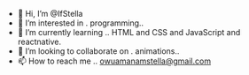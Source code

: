 - 👋 Hi, I’m @IfStella
- 👀 I’m interested in . programming..
- 🌱 I’m currently learning .. HTML and CSS and JavaScript and reactnative.
- 💞️ I’m looking to collaborate on . animations..
- 📫 How to reach me .. owuamanamstella@gmail.com

<!---
IfStella/IfStella is a ✨ special ✨ repository because its `README.md` (this file) appears on your GitHub profile.
You can click the Preview link to take a look at your changes.
--->
